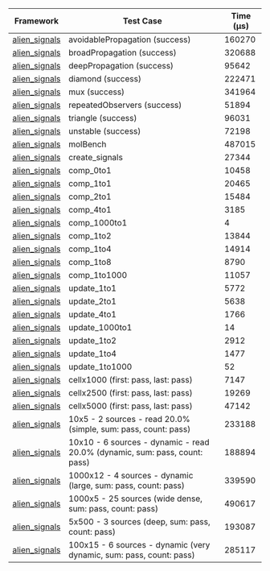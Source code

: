 | Framework | Test Case | Time (μs) |
| --- | --- | --- |
| [alien_signals](https://github.com/medz/alien-signals-dart) | avoidablePropagation (success) | 160270 |
| [alien_signals](https://github.com/medz/alien-signals-dart) | broadPropagation (success) | 320688 |
| [alien_signals](https://github.com/medz/alien-signals-dart) | deepPropagation (success) | 95642 |
| [alien_signals](https://github.com/medz/alien-signals-dart) | diamond (success) | 222471 |
| [alien_signals](https://github.com/medz/alien-signals-dart) | mux (success) | 341964 |
| [alien_signals](https://github.com/medz/alien-signals-dart) | repeatedObservers (success) | 51894 |
| [alien_signals](https://github.com/medz/alien-signals-dart) | triangle (success) | 96031 |
| [alien_signals](https://github.com/medz/alien-signals-dart) | unstable (success) | 72198 |
| [alien_signals](https://github.com/medz/alien-signals-dart) | molBench | 487015 |
| [alien_signals](https://github.com/medz/alien-signals-dart) | create_signals | 27344 |
| [alien_signals](https://github.com/medz/alien-signals-dart) | comp_0to1 | 10458 |
| [alien_signals](https://github.com/medz/alien-signals-dart) | comp_1to1 | 20465 |
| [alien_signals](https://github.com/medz/alien-signals-dart) | comp_2to1 | 15484 |
| [alien_signals](https://github.com/medz/alien-signals-dart) | comp_4to1 | 3185 |
| [alien_signals](https://github.com/medz/alien-signals-dart) | comp_1000to1 | 4 |
| [alien_signals](https://github.com/medz/alien-signals-dart) | comp_1to2 | 13844 |
| [alien_signals](https://github.com/medz/alien-signals-dart) | comp_1to4 | 14914 |
| [alien_signals](https://github.com/medz/alien-signals-dart) | comp_1to8 | 8790 |
| [alien_signals](https://github.com/medz/alien-signals-dart) | comp_1to1000 | 11057 |
| [alien_signals](https://github.com/medz/alien-signals-dart) | update_1to1 | 5772 |
| [alien_signals](https://github.com/medz/alien-signals-dart) | update_2to1 | 5638 |
| [alien_signals](https://github.com/medz/alien-signals-dart) | update_4to1 | 1766 |
| [alien_signals](https://github.com/medz/alien-signals-dart) | update_1000to1 | 14 |
| [alien_signals](https://github.com/medz/alien-signals-dart) | update_1to2 | 2912 |
| [alien_signals](https://github.com/medz/alien-signals-dart) | update_1to4 | 1477 |
| [alien_signals](https://github.com/medz/alien-signals-dart) | update_1to1000 | 52 |
| [alien_signals](https://github.com/medz/alien-signals-dart) | cellx1000 (first: pass, last: pass) | 7147 |
| [alien_signals](https://github.com/medz/alien-signals-dart) | cellx2500 (first: pass, last: pass) | 19269 |
| [alien_signals](https://github.com/medz/alien-signals-dart) | cellx5000 (first: pass, last: pass) | 47142 |
| [alien_signals](https://github.com/medz/alien-signals-dart) | 10x5 - 2 sources - read 20.0% (simple, sum: pass, count: pass) | 233188 |
| [alien_signals](https://github.com/medz/alien-signals-dart) | 10x10 - 6 sources - dynamic - read 20.0% (dynamic, sum: pass, count: pass) | 188894 |
| [alien_signals](https://github.com/medz/alien-signals-dart) | 1000x12 - 4 sources - dynamic (large, sum: pass, count: pass) | 339590 |
| [alien_signals](https://github.com/medz/alien-signals-dart) | 1000x5 - 25 sources (wide dense, sum: pass, count: pass) | 490617 |
| [alien_signals](https://github.com/medz/alien-signals-dart) | 5x500 - 3 sources (deep, sum: pass, count: pass) | 193087 |
| [alien_signals](https://github.com/medz/alien-signals-dart) | 100x15 - 6 sources - dynamic (very dynamic, sum: pass, count: pass) | 285117 |
